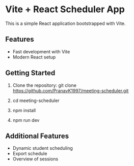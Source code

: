 # Vite + React Scheduler App

This is a simple React application bootstrapped with Vite.

## Features

- Fast development with Vite
- Modern React setup

## Getting Started

1. Clone the repository:
   git clone https://github.com/PranavK1997/meeting-scheduler.git

2. cd meeting-scheduler

3. npm install

4. npm run dev

## Additional Features

- Dynamic student scheduling
- Export schedule
- Overview of sessions
